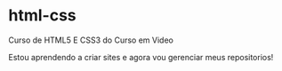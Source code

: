 # html-css
 Curso de HTML5 E CSS3 do Curso em Video

Estou aprendendo a criar sites e agora vou gerenciar meus repositorios!